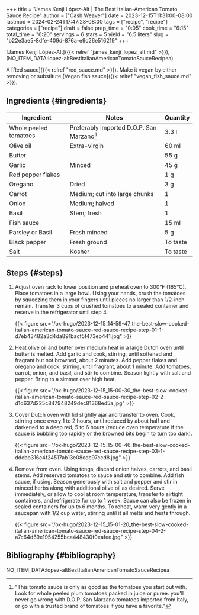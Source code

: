+++
title = "James Kenji López-Alt | The Best Italian-American Tomato Sauce Recipe"
author = ["Cash Weaver"]
date = 2023-12-15T11:31:00-08:00
lastmod = 2024-02-24T17:47:28-08:00
tags = ["recipe", "recipe"]
categories = ["recipe"]
draft = false
prep_time = "0:05"
cook_time = "6:15"
total_time = "6:20"
servings = 6
stars = 5
yield = "6.5 liters"
slug = "b22e3ae5-8dfe-409d-876a-e9c26e516219"
+++

[James Kenji López-Alt]({{< relref "james_kenji_lopez_alt.md" >}}), (NO_ITEM_DATA:lopez-altBestItalianAmericanTomatoSauceRecipea)

A [Red sauce]({{< relref "red_sauce.md" >}}). Make it vegan by either removing or substitute [Vegan fish sauce]({{< relref "vegan_fish_sauce.md" >}}).


## Ingredients {#ingredients}

<div class="ingredients">

| Ingredient            | Notes                                         | Quantity |
|-----------------------|-----------------------------------------------|----------|
| Whole peeled tomatoes | Preferably imported D.O.P. San Marzano[^fn:1] | 3.3 l    |
| Olive oil             | Extra-virgin                                  | 60 ml    |
| Butter                |                                               | 55 g     |
| Garlic                | Minced                                        | 45 g     |
| Red pepper flakes     |                                               | 1 g      |
| Oregano               | Dried                                         | 3 g      |
| Carrot                | Medium; cut into large chunks                 | 1        |
| Onion                 | Medium; halved                                | 1        |
| Basil                 | Stem; fresh                                   | 1        |
| Fish sauce            |                                               | 15 ml    |
| Parsley or Basil      | Fresh minced                                  | 5 g      |
| Black pepper          | Fresh ground                                  | To taste |
| Salt                  | Kosher                                        | To taste |

</div>


## Steps {#steps}

1.  Adjust oven rack to lower position and preheat oven to 300°F (165°C). Place tomatoes in a large bowl. Using your hands, crush the tomatoes by squeezing them in your fingers until pieces no larger than 1/2-inch remain. Transfer 3 cups of crushed tomatoes to a sealed container and reserve in the refrigerator until step 4.

    {{< figure src="/ox-hugo/2023-12-15_14-59-47_the-best-slow-cooked-italian-american-tomato-sauce-red-sauce-recipe-step-01-1-d7eb43482a3d4da891bacf5f473eb441.jpg" >}}
2.  Heat olive oil and butter over medium heat in a large Dutch oven until butter is melted. Add garlic and cook, stirring, until softened and fragrant but not browned, about 2 minutes. Add pepper flakes and oregano and cook, stirring, until fragrant, about 1 minute. Add tomatoes, carrot, onion, and basil, and stir to combine. Season lightly with salt and pepper. Bring to a simmer over high heat.

    {{< figure src="/ox-hugo/2023-12-15_15-00-30_the-best-slow-cooked-italian-american-tomato-sauce-red-sauce-recipe-step-02-2-d1d637d225c847948249dec81368ed5a.jpg" >}}

3.  Cover Dutch oven with lid slightly ajar and transfer to oven. Cook, stirring once every 1 to 2 hours, until reduced by about half and darkened to a deep red, 5 to 6 hours (reduce oven temperature if the sauce is bubbling too rapidly or the browned bits begin to turn too dark).

    {{< figure src="/ox-hugo/2023-12-15_15-00-46_the-best-slow-cooked-italian-american-tomato-sauce-red-sauce-recipe-step-03-1-ddcbb316c4f24517ab13e08cdc97ccd8.jpg" >}}

4.  Remove from oven. Using tongs, discard onion halves, carrots, and basil stems. Add reserved tomatoes to sauce and stir to combine. Add fish sauce, if using. Season generously with salt and pepper and stir in minced herbs along with additional olive oil as desired. Serve immediately, or allow to cool at room temperature, transfer to airtight containers, and refrigerate for up to 1 week. Sauce can also be frozen in sealed containers for up to 6 months. To reheat, warm very gently in a saucepan with 1/2 cup water, stirring until it all melts and heats through.

    {{< figure src="/ox-hugo/2023-12-15_15-01-20_the-best-slow-cooked-italian-american-tomato-sauce-red-sauce-recipe-step-04-2-a7c64d69e1954255bca448430f0eafee.jpg" >}}


## Bibliography {#bibliography}

<style>.csl-entry{text-indent: -1.5em; margin-left: 1.5em;}</style><div class="csl-bib-body">
  <div class="csl-entry">NO_ITEM_DATA:lopez-altBestItalianAmericanTomatoSauceRecipea</div>
</div>

[^fn:1]: "This tomato sauce is only as good as the tomatoes you start out with. Look for whole peeled plum tomatoes packed in juice or puree. you'll never go wrong with D.O.P. San Marzano tomatoes imported from Italy, or go with a trusted brand of tomatoes if you have a favorite."